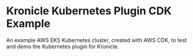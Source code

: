 # Kronicle Kubernetes Plugin CDK Example

An example AWS EKS Kubernetes cluster, created with AWS CDK, to test and demo the Kubernetes plugin for Kronicle.
